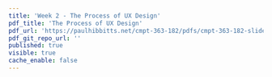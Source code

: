 ```yaml
---
title: 'Week 2 - The Process of UX Design'
pdf_title: 'The Process of UX Design'
pdf_url: 'https://paulhibbitts.net/cmpt-363-182/pdfs/cmpt-363-182-slides-placeholder.pdf'
pdf_git_repo_url: ''
published: true
visible: true
cache_enable: false
---
```

